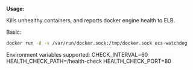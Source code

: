 **Usage:**

Kills unhealthy containers, and reports docker engine health to ELB.

Basic:
```bash
docker run -d -v /var/run/docker.sock:/tmp/docker.sock ecs-watchdog
```

Environment variables supported:
CHECK_INTERVAL=60
HEALTH_CHECK_PATH=/health-check
HEALTH_CHECK_PORT=80

